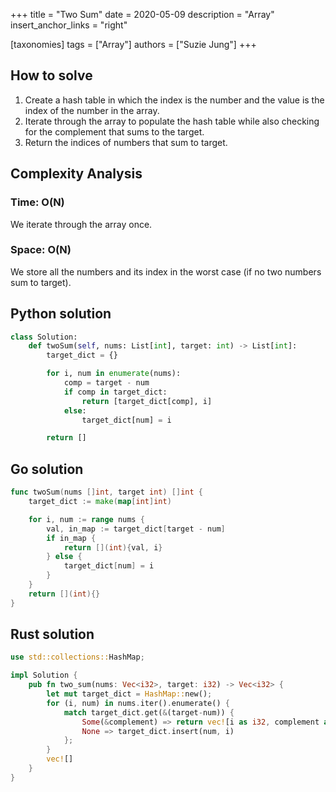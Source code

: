 +++
title = "Two Sum"
date = 2020-05-09
description = "Array"
insert_anchor_links = "right"

[taxonomies]
tags = ["Array"]
authors = ["Suzie Jung"]
+++

## How to solve

1. Create a hash table in which the index is the number and the value is the index of the number in the array.
2. Iterate through the array to populate the hash table while also checking for the complement that sums to the target.
3. Return the indices of numbers that sum to target.

## Complexity Analysis

### Time: O(N)

We iterate through the array once.

### Space: O(N)

We store all the numbers and its index in the worst case (if no two numbers sum to target).

## Python solution

```python
class Solution:
    def twoSum(self, nums: List[int], target: int) -> List[int]:
        target_dict = {}

        for i, num in enumerate(nums):
            comp = target - num
            if comp in target_dict:
                return [target_dict[comp], i]
            else:
                target_dict[num] = i

        return []
```

## Go solution

```go
func twoSum(nums []int, target int) []int {
    target_dict := make(map[int]int)

    for i, num := range nums {
        val, in_map := target_dict[target - num]
        if in_map {
            return [](int){val, i}
        } else {
            target_dict[num] = i
        }
    }
    return [](int){}
}
```

## Rust solution

```rust
use std::collections::HashMap;

impl Solution {
    pub fn two_sum(nums: Vec<i32>, target: i32) -> Vec<i32> {
        let mut target_dict = HashMap::new();
        for (i, num) in nums.iter().enumerate() {
            match target_dict.get(&(target-num)) {
                Some(&complement) => return vec![i as i32, complement as i32],
                None => target_dict.insert(num, i)
            };
        }
        vec![]
    }
}
```
